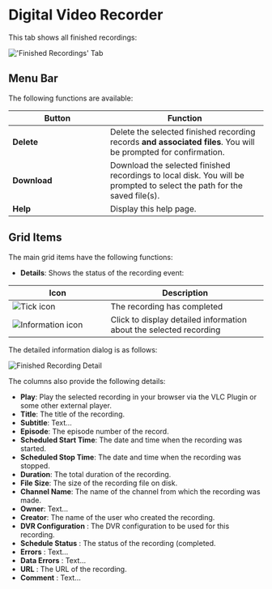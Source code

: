# Digital Video Recorder

This tab shows all finished recordings:

!['Finished Recordings' Tab](https://tvheadend.readthedocs.io/en/latest/webui/docresources/finishedrecordings1.png)

## **Menu Bar**

The following functions are available:

<table><thead><tr><th width="177">Button</th><th>Function</th></tr></thead><tbody><tr><td><strong>Delete</strong></td><td>Delete the selected finished recording records <strong>and associated files</strong>. You will be prompted for confirmation.</td></tr><tr><td><strong>Download</strong></td><td>Download the selected finished recordings to local disk. You will be prompted to select the path for the saved file(s).</td></tr><tr><td><strong>Help</strong></td><td>Display this help page.</td></tr></tbody></table>

## **Grid Items**

The main grid items have the following functions:

* **Details**: Shows the status of the recording event:

<table><thead><tr><th width="178">Icon</th><th>Description</th></tr></thead><tbody><tr><td><img src="https://tvheadend.readthedocs.io/en/latest/webui/icons/tick.png" alt="Tick icon"></td><td>The recording has completed</td></tr><tr><td><img src="https://tvheadend.readthedocs.io/en/latest/webui/icons/information.png" alt="Information icon"></td><td>Click to display detailed information about the selected recording</td></tr></tbody></table>

The detailed information dialog is as follows:

![Finished Recording Detail](https://tvheadend.readthedocs.io/en/latest/webui/docresources/finishedrecordings2.png)

The columns also provide the following details:

* **Play**: Play the selected recording in your browser via the VLC Plugin or some other external player.
* **Title**: The title of the recording.
* **Subtitle**: Text…
* **Episode**: The episode number of the record.
* **Scheduled Start Time**: The date and time when the recording was started.
* **Scheduled Stop Time**: The date and time when the recording was stopped.
* **Duration**: The total duration of the recording.
* **File Size**: The size of the recording file on disk.
* **Channel Name**: The name of the channel from which the recording was made.
* **Owner**: Text…
* **Creator**: The name of the user who created the recording.
* **DVR Configuration** : The DVR configuration to be used for this recording.
* **Schedule Status** : The status of the recording (completed.
* **Errors** : Text…
* **Data Errors** : Text…
* **URL** : The URL of the recording.
* **Comment** : Text…
